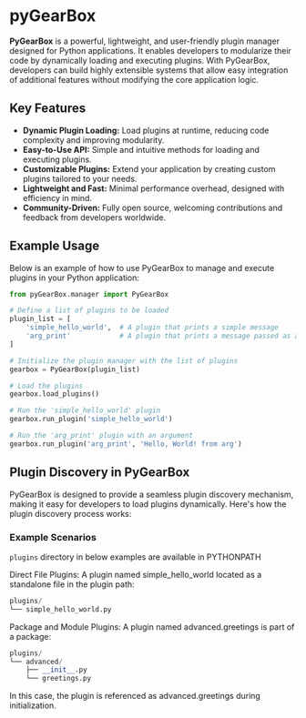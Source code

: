 # pyGearBox
**PyGearBox** is a powerful, lightweight, and user-friendly plugin manager designed for Python applications. It enables developers to modularize their code by dynamically loading and executing plugins. With PyGearBox, developers can build highly extensible systems that allow easy integration of additional features without modifying the core application logic.

## Key Features
- **Dynamic Plugin Loading:** Load plugins at runtime, reducing code complexity and improving modularity.
- **Easy-to-Use API:** Simple and intuitive methods for loading and executing plugins.
- **Customizable Plugins:** Extend your application by creating custom plugins tailored to your needs.
- **Lightweight and Fast:** Minimal performance overhead, designed with efficiency in mind.
- **Community-Driven:** Fully open source, welcoming contributions and feedback from developers worldwide.
## Example Usage
Below is an example of how to use PyGearBox to manage and execute plugins in your Python application:

```python
from pyGearBox.manager import PyGearBox

# Define a list of plugins to be loaded
plugin_list = [
    'simple_hello_world',  # A plugin that prints a simple message
    'arg_print'            # A plugin that prints a message passed as an argument
]

# Initialize the plugin manager with the list of plugins
gearbox = PyGearBox(plugin_list)

# Load the plugins
gearbox.load_plugins()

# Run the 'simple_hello_world' plugin
gearbox.run_plugin('simple_hello_world')

# Run the 'arg_print' plugin with an argument
gearbox.run_plugin('arg_print', 'Hello, World! from arg')
```
## Plugin Discovery in PyGearBox
PyGearBox is designed to provide a seamless plugin discovery mechanism, making it easy for developers to load plugins dynamically. Here's how the plugin discovery process works:

### Example Scenarios
`plugins` directory in below examples are available in PYTHONPATH

Direct File Plugins:
A plugin named simple_hello_world located as a standalone file in the plugin path:
```python
plugins/
└── simple_hello_world.py
```
Package and Module Plugins:
A plugin named advanced.greetings is part of a package:
```python
plugins/
└── advanced/
    ├── __init__.py
    └── greetings.py
```
In this case, the plugin is referenced as advanced.greetings during initialization.